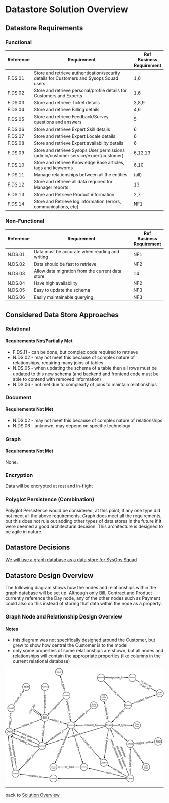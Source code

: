 # Datastore Solution Overview

## Datastore Requirements

### Functional

| Reference | Requirement                                                  | Ref Business <br />Requirement |
| --------- | ------------------------------------------------------------ | ------------------------------ |
| F.DS.01   | Store and retrieve authentication/security details for Customers and Sysops Squad users | 1,6                            |
| F.DS.02   | Store and retrieve personal/profile details for Customers and Experts | 1,6                            |
| F.DS.03   | Store and retrieve Ticket details                            | 3,8,9                          |
| F.DS.04   | Store and retrieve Billing details                           | 4,6                            |
| F.DS.05   | Store and retrieve Feedback/Survey questions and answers     | 5                              |
| F.DS.06   | Store and retrieve Expert Skill details                      | 6                              |
| F.DS.07   | Store and retrieve Expert Locale details                     | 6                              |
| F.DS.08   | Store and retrieve Expert availability details               | 6                              |
| F.DS.09   | Store and retrieve Sysops User permissions (admin/customer service/expert/customer) | 6,12,13                        |
| F.DS.10   | Store and retrieve Knowledge Base articles, tags and keywords | 6,10                           |
| F.DS.11   | Manage relationships between all the entities                | (all)                          |
| F.DS.12   | Store and retrieve all data required for Manager reports     | 13                             |
| F.DS.13   | Store and Retrieve Product information                       | 2,7                            |
| F.DS.14   | Store and Retrieve log information (errors, communications, etc) | NF1                            |



### Non-Functional

| Reference | Requirement                                      | Ref Business <br />Requirement |
| --------- | ------------------------------------------------ | ------------------------------ |
| N.DS.01   | Data must be accurate when reading and writing   | NF1                            |
| N.DS.02   | Data should be fast to retrieve                  | NF2                            |
| N.DS.03   | Allow data migration from the current data store | 14                             |
| N.DS.04   | Have high availability                           | NF2                            |
| N.DS.05   | Easy to update the schema                        | NF3                            |
| N.DS.06   | Easily maintainable querying                     | NF3                            |



## Considered Data Store Approaches

### Relational

#### Requirements Not/Partially Met

- F.DS.11 - can be done, but complex code required to retrieve
- N.DS.02 - may not meet this because of complex nature of relationships, requiring many joins of tables
- N.DS.05 - when updating the schema of a table then all rows must be updated to this new schema (and backend and frontend code must be able to contend with removed information)
- N.DS.06 - not met due to complexity of joins to maintain relationships



### Document

#### Requirements Not Met

- N.DS.02 - may not meet this because of complex nature of relationships
- N.DS.06 - unknown, may depend on specific technology



### Graph

#### Requirements Not Met

None.


### Encryption

Data will be encrypted at rest and in-flight


### Polyglot Persistence (Combination)

Polyglot Persistence would be considered, at this point, if any one type did not meet all the above requirements. Graph does meet all the requirements, but this does not rule out adding other types of data stores in the future if it were deemed a good architectural decision. This architecture is designed to be agile in nature.



## Datastore Decisions

[We will use a graph database as a data store for SysOps Squad](../../4.ADRs/005We-will-use-a-Graph-Database.md)



## Datastore Design Overview

The following diagram shows how the nodes and relationships within the graph database will be set up. Although only Bill, Contract and Product currently reference the Day node, any of the other nodes such as Payment could also do this instead of storing that data within the node as a property.

### Graph Node and Relationship Design Overview

#### Notes

- this diagram was not specifically designed around the Customer, but grew to show how central the Customer is to the model
- only some properties of some relationships are shown, but all nodes and relationships will contain the appropriate properties (like columns in the current relational database)

![GraphDatabaseDesign](images/GraphDatabaseDesign.png)

------

back to [Solution Overview](../README.md)
